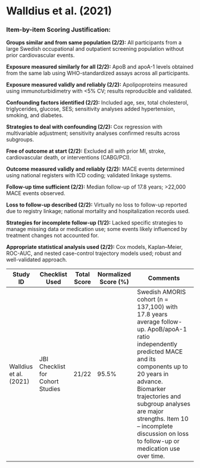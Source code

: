 # Walldius et al. (2021)

### Item-by-item Scoring Justification:

**Groups similar and from same population (2/2):** All participants from a large Swedish occupational and outpatient screening population without prior cardiovascular events.

**Exposure measured similarly for all (2/2):** ApoB and apoA-1 levels obtained from the same lab using WHO-standardized assays across all participants.

**Exposure measured validly and reliably (2/2):** Apolipoproteins measured using immunoturbidimetry with <5% CV; results reproducible and validated.

**Confounding factors identified (2/2):** Included age, sex, total cholesterol, triglycerides, glucose, SES; sensitivity analyses added hypertension, smoking, and diabetes.

**Strategies to deal with confounding (2/2):** Cox regression with multivariable adjustment; sensitivity analyses confirmed results across subgroups.

**Free of outcome at start (2/2):** Excluded all with prior MI, stroke, cardiovascular death, or interventions (CABG/PCI).

**Outcome measured validly and reliably (2/2):** MACE events determined using national registers with ICD coding; validated linkage systems.

**Follow-up time sufficient (2/2):** Median follow-up of 17.8 years; >22,000 MACE events observed.

**Loss to follow-up described (2/2):** Virtually no loss to follow-up reported due to registry linkage; national mortality and hospitalization records used.

**Strategies for incomplete follow-up (1/2):** Lacked specific strategies to manage missing data or medication use; some events likely influenced by treatment changes not accounted for.

**Appropriate statistical analysis used (2/2):** Cox models, Kaplan–Meier, ROC-AUC, and nested case-control trajectory models used; robust and well-validated approach.

| Study ID | Checklist Used | Total Score | Normalized Score (%) | Comments |
| --- | --- | --- | --- | --- |
| Walldius et al. (2021) | JBI Checklist for Cohort Studies | 21/22 | 95.5% | Swedish AMORIS cohort (n = 137,100) with 17.8 years average follow-up. ApoB/apoA-1 ratio independently predicted MACE and its components up to 20 years in advance. Biomarker trajectories and subgroup analyses are major strengths. Item 10 – incomplete discussion on loss to follow-up or medication use over time. |
